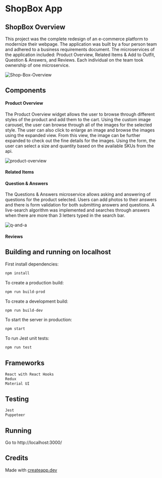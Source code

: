 # ShopBox App

## ShopBox Overview
This project was the complete redesign of an e-commerce platform to modernize their webpage. The application was built by a four person team and adhered to a business requirements document. The microservices of the application included: Product Overview, Related Items & Add to Outfit, Question & Answers, and Reviews. Each individual on the team took ownership of one microservice.

![Shop-Box-Overview](/dist/images/Shopbox-Complete.gif)

## Components

#### Product Overview
The Product Overview widget allows the user to browse through different styles of the product and add them to the cart. Using the custom image carousel, the user can browse through all of the images for the selected style. The user can also click to enlarge an image and browse the images using the expanded view. From this view, the image can be further expanded to check out the fine details for the images. Using the form, the user can select a size and quantity based on the available SKUs from the api.

![product-overview](/dist/images/product-overview.gif)
#### Related Items

#### Question & Answers
The Questions & Answers microservice allows asking and answering of questions for the product selected. Users can add photos to their answers and there is form validation for both submitting answers and questions. A live-search algorithm was implemented and searches through answers when there are more than 3 letters typed in the search bar.

![q-and-a](/dist/images/q-and-a.gif)
#### Reviews

## Building and running on localhost

First install dependencies:

```sh
npm install
```

To create a production build:

```sh
npm run build-prod
```

To create a development build:

```sh
npm run build-dev
```

To start the server in production:

```sh
npm start
```

To run Jest unit tests:

```sh
npm run test
```

## Frameworks

```sh
React with React Hooks
Redux
Material UI
```

## Testing

```sh
Jest  
Puppeteer
```

## Running

Go to http://localhost:3000/ 

## Credits

Made with [createapp.dev](https://createapp.dev/)


